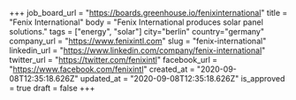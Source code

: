 +++
job_board_url = "https://boards.greenhouse.io/fenixinternational"
title = "Fenix International"
body = "Fenix International produces solar panel solutions."
tags = ["energy", "solar"]
city="berlin"
country="germany"
company_url = "https://www.fenixintl.com"
slug = "fenix-international"
linkedin_url = "https://www.linkedin.com/company/fenix-international"
twitter_url = "https://twitter.com/fenixintl"
facebook_url = "https://www.facebook.com/fenixintl"
created_at = "2020-09-08T12:35:18.626Z"
updated_at = "2020-09-08T12:35:18.626Z"
is_approved = true
draft = false
+++
